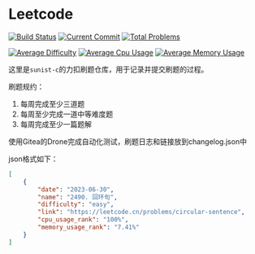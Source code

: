 # Leetcode

[![Build Status](https://drone.sunist.cn/api/badges/sunist-c/leetcode/status.svg)](https://drone.sunist.cn/sunist-c/leetcode) 
[![Current Commit](https://img.shields.io/badge/2023.7.31-last_commit-blue)](https://code.sunist.cn/sunist-c/leetcode)
[![Total Problems](https://img.shields.io/badge/29+_problems-8A2BE2)](https://code.sunist.cn/sunist-c/leetcode)

[![Average Difficulty](https://img.shields.io/badge/difficulty-1.9388-lightyellow)](https://code.sunist.cn/sunist-c/leetcode)
[![Average Cpu Usage](https://img.shields.io/badge/cpu_usage_rank-81.52%25-lightgreen)](https://code.sunist.cn/sunist-c/leetcode)
[![Average Memory Usage](https://img.shields.io/badge/memory_usage_rank-65.90%25-lightyellow)](https://code.sunist.cn/sunist-c/leetcode)

这里是`sunist-c`的力扣刷题仓库，用于记录并提交刷题的过程。

刷题规约：

1. 每周完成至少三道题
2. 每周至少完成一道中等难度题
3. 每周完成至少一篇题解

使用Gitea的Drone完成自动化测试，刷题日志和链接放到changelog.json中

json格式如下：

```json
[
	{
		"date": "2023-06-30",
		"name": "2490. 回环句",
		"difficulty": "easy",
		"link": "https://leetcode.cn/problems/circular-sentence",
		"cpu_usage_rank": "100%",
		"memory_usage_rank": "7.41%"
	}
]
```
